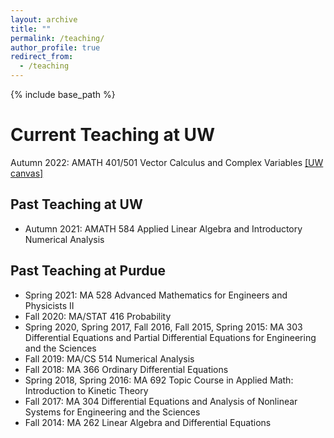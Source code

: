 ```yaml
---
layout: archive
title: ""
permalink: /teaching/
author_profile: true
redirect_from:
  - /teaching
---
```


{% include base_path %}

Current Teaching at UW
======
Autumn 2022: AMATH 401/501 Vector Calculus and Complex Variables [[UW canvas]](https://canvas.uw.edu/)

<!--
[Spring 2021: MA 528 Advanced Mathematics for Engineers and Physicists II](https://jingweihu-math.github.io/webpage/teaching/2021-spring-teaching)
-->

## Past Teaching at UW
* Autumn 2021: AMATH 584 Applied Linear Algebra and Introductory Numerical Analysis

## Past Teaching at Purdue
* Spring 2021: MA 528 Advanced Mathematics for Engineers and Physicists II
* Fall 2020: MA/STAT 416 Probability
* Spring 2020, Spring 2017, Fall 2016, Fall 2015, Spring 2015: MA 303 Differential Equations and Partial Differential Equations for Engineering and the Sciences
* Fall 2019: MA/CS 514 Numerical Analysis
* Fall 2018: MA 366 Ordinary Differential Equations
* Spring 2018, Spring 2016: MA 692 Topic Course in Applied Math: Introduction to Kinetic Theory
* Fall 2017: MA 304 Differential Equations and Analysis of Nonlinear Systems for Engineering and the Sciences
* Fall 2014: MA 262 Linear Algebra and Differential Equations
